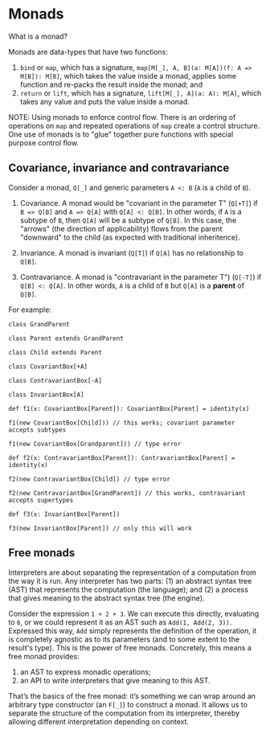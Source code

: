 # Monads

What is a monad?

Monads are data-types that have two functions:

1. `bind` or `map`, which has a signature, `map[M[_], A, B](a: M[A])(f: A => M[B]): M[B]`, 
which takes the value inside a monad, applies some function and re-packs the result inside the monad; and
2. `return` or `lift`, which has a signature, `lift[M[_], A](a: A): M[A]`, 
which takes any value and puts the value inside a monad.

NOTE: Using monads to enforce control flow. There is an ordering of operations on `map`
and repeated operations of `map` create a control structure. One use of monads is to "glue" together
pure functions with special purpose control flow.

## Covariance, invariance and contravariance

Consider a monad, `Q[_]` and generic parameters `A <: B` (`A` is a child of
`B`).

1. Covariance. A monad would be "covariant in the parameter T" (`Q[+T]`) if
`B => Q[B]` and `A => Q[A]` with `Q[A] <: Q[B]`. In other words, if `A` is a
subtype of `B`, then `Q[A]` will be a subtype of `Q[B]`. In this case, the "arrows"
(the direction of applicability) flows from the parent "downward" to
the child (as expected with traditional inheritence).

2. Invariance. A monad is invariant (`Q[T]`) if `Q[A]` has no relationship
to `Q[B]`.

3. Contravariance. A monad is "contravariant in the parameter T") (`Q[-T]`)
if `Q[B] <: Q[A]`. In other words, `A` is a child of `B` but `Q[A]` is a
**parent** of `Q[B]`.

For example:

```
class GrandParent

class Parent extends GrandParent

class Child extends Parent

class CovariantBox[+A]

class ContravariantBox[-A]

class InvariantBox[A]

def f1(x: CovariantBox[Parent]): CovariantBox[Parent] = identity(x)

f1(new CovariantBox[Child])) // this works; covariant parameter accepts subtypes

f1(new CovariantBox[Grandparent])) // type error

def f2(x: ContravariantBox[Parent]): ContravariantBox[Parent] = identity(x)

f2(new ContravariantBox[Child]) // type error

f2(new ContravariantBox[GrandParent]) // this works, contravariant accepts supertypes

def f3(x: InvariantBox[Parent])

f3(new InvariantBox[Parent]) // only this will work

```

## Free monads

Interpreters are about separating the representation of a computation from 
the way it is run. Any interpreter has two parts: (1) an abstract syntax tree (AST)
that represents the computation (the language); and (2) a process that gives meaning
to the abstract syntax tree (the engine).

Consider the expression `1 + 2 + 3`. We can execute this directly, evaluating to `6`,
or we could represent it as an AST such as `Add(1, Add(2, 3))`.
Expressed this way, `Add` simply represents the definition of the operation, it is 
completely agnostic as to its parameters (and to some extent to the result's type).
This is the power of free monads. Concretely, this means a free monad provides:

1. an AST to express monadic operations;
2. an API to write interpreters that give meaning to this AST.

That’s the basics of the free monad: it’s something we can wrap around an arbitrary type constructor 
(an `F[_]`) to construct a monad. It allows us to separate the structure of the computation 
from its interpreter, thereby allowing different interpretation depending on context.
